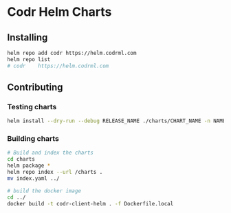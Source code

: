 # Codr Helm Charts

## Installing

```bash
helm repo add codr https://helm.codrml.com
helm repo list
# codr    https://helm.codrml.com
```

## Contributing

### Testing charts

```bash
helm install --dry-run --debug RELEASE_NAME ./charts/CHART_NAME -n NAMESPACE
```

### Building charts

```bash
# Build and index the charts
cd charts
helm package *
helm repo index --url /charts .
mv index.yaml ../

# build the docker image
cd ../
docker build -t codr-client-helm . -f Dockerfile.local
```

